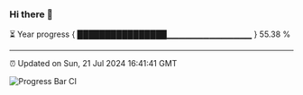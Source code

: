 ### Hi there 👋

⏳ Year progress { ████████████████▁▁▁▁▁▁▁▁▁▁▁▁▁▁ } 55.38 %

---

⏰ Updated on Sun, 21 Jul 2024 16:41:41 GMT

![Progress Bar CI](https://github.com/IshwaranRudhara/GIT-ACTION/workflows/Progress%20Bar%20CI/badge.svg)
